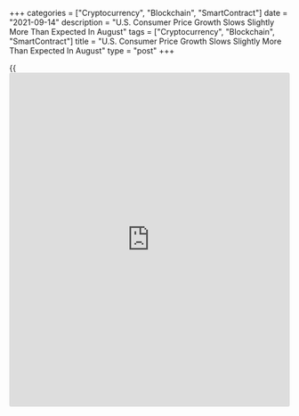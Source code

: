 +++
categories = ["Cryptocurrency", "Blockchain", "SmartContract"]
date = "2021-09-14"
description = "U.S. Consumer Price Growth Slows Slightly More Than Expected In August"
tags = ["Cryptocurrency", "Blockchain", "SmartContract"]
title = "U.S. Consumer Price Growth Slows Slightly More Than Expected In August"
type = "post"
+++

{{<iframe id="large-banner" src="https://www.bounty.group/#slide=6.0" width="100%" height="600" scrolling="no" style="border: 0px solid rgb(216, 221, 230); border-radius: 3px;">}}

A highly anticipated report released by the Labor Department on Tuesday
showed a modest increase in U.S. consumer prices in the month of August.

The Labor Department said its consumer price index rose by 0.3 percent
in August after climbing by 0.5 percent in July. Economists had expected
consumer prices to increase by 0.4 percent.

The consumer price growth was partly due to another sharp increase in
energy prices, which spiked by 2.0 percent in August after jumping by
1.6 percent in July. Gasoline prices led the way higher, soaring by 2.8
percent.

Excluding food and energy prices, core consumer prices inched up by just
0.1 percent in August after rising by 0.3 percent in July. Economists
had been expecting another 0.3 percent increase.

Higher prices for household operations and shelter contributed to the
uptick in core prices, which reflected the smallest increase since
February.

A 9.1 nosedive in prices for airline fares limited the upside for core
prices along with lower prices for used cars and trucks and motor
vehicle insurance.

The report also showed a slowdown in the annual rate of consumer price
growth, which dipped to 5.3 percent in August from 5.4 percent in July.

The annual rate of core consumer price growth also slowed to 4.0 percent
in August from 4.3 percent in the previous month.

"We believe the annual rate peaked in June as the strong base effects
are subsiding and wholesale price increases for used car and trucks have
moderated greatly," said Kathy Bostjancic, Chief U.S. Financial
Economist at Oxford Economics.

She added, "That said, price increases stemming from the ongoing supply
chain bottlenecks amid strong demand will keep the rate of inflation
elevated and sticky as supply/demand imbalances are only gradually
resolved."

A separate report released by the Labor Department last Friday showed
producer prices increased by slightly more than expected in the month of
August.

The Labor Department said its producer price index for final demand
climbed by 0.7 percent in August after jumping by 1.0 percent for two
straight months. Economists had expected producer prices to increase by
0.6 percent.

Excluding prices for food, energy and trade services, core producer
prices rose by 0.3 percent in August following a 0.9 percent advance in
July. Core prices were expected to rise by 0.4 percent.

With another monthly increase, the annual rate of growth in producer
prices accelerated to 8.3 percent in August from 7.8 percent in July,
reflecting the largest advance since 12-month data were first calculated
in November 2010.

The annual rate of growth in core producer prices also ticked up to 6.3
percent in August from 6.1 percent in July, showing the largest year-
over-year increase since data were first calculated in August 2014.

For comments and feedback [contact](https://www.playgroundfx.com/contact/): editorial@rtt[news](https://www.letsplayfx.com/blog/forex-news-website/).com

[Economic News][1]

 **What parts of the world are seeing the best (and worst) economic
performances lately? Click[here][2] to check out our [Econ Scorecard][2]
and find out! See up-to-the-moment [ranking](https://www.playgroundfx.com/blog/crypto-exchange-ranking/)s for the best and worst
performers in [GDP][3], [unemployment rate][4], [inflation][5] and much
more.**

   1. www.rtt[news](https://www.letsplayfx.com/blog/forex-news-website/).com/Content/EconomicNews.aspx
   2. www.rtt[news](https://www.letsplayfx.com/blog/forex-news-website/).com/economic-scorecard/world-rank/industrial-production/highest-performance.aspx
   3. www.rtt[news](https://www.letsplayfx.com/blog/forex-news-website/).com/economic-scorecard/world-rank/GDP/highest-performance.aspx
   4. www.rtt[news](https://www.letsplayfx.com/blog/forex-news-website/).com/economic-scorecard/world-rank/unemployment-rate/lowest-performance.aspx
   5. www.rtt[news](https://www.letsplayfx.com/blog/forex-news-website/).com/economic-scorecard/world-rank/CPI/highest-performance.aspx